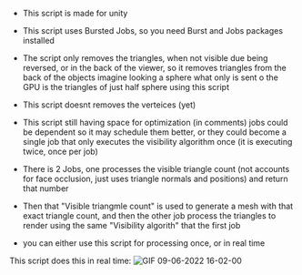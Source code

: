* This script is made for unity
* This script uses Bursted Jobs, so you need Burst and Jobs packages installed
* The script only removes the triangles, when not visible due being reversed, or in the back of the viewer, so it removes triangles from the back of the objects
imagine looking a sphere what only is sent o the GPU is the triangles of just half sphere using this script
* This script doesnt removes the verteices (yet)
* This script still having space for optimization (in comments) jobs could be dependent so it may schedule them better, or they could become a single job that only executes the visibility algorithm once (it is executing twice, once per job)
* There is 2 Jobs, one processes the visible triangle count (not accounts for face occlusion, just uses triangle normals and positions) and return that number
* Then that "Visible triangmle count" is used to generate a mesh with that exact triangle count, and then the other job process the triangles to render using the same "Visibility algorith" that the first job

* you can either use this script for processing once, or in real time

This script does this in real time:
![GIF 09-06-2022 16-02-00](https://user-images.githubusercontent.com/38926085/172866338-a27723b8-9c78-4986-be71-9ba36e773836.gif)

